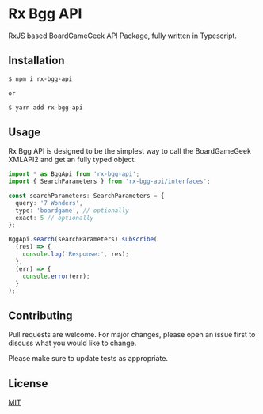 # Rx Bgg API

RxJS based BoardGameGeek API Package, fully written in Typescript.

## Installation

```bash
$ npm i rx-bgg-api

or

$ yarn add rx-bgg-api
```

## Usage

Rx Bgg API is designed to be the simplest way to call the BoardGameGeek XMLAPI2 and get an fully typed object.

```typescript
import * as BggApi from 'rx-bgg-api';
import { SearchParameters } from 'rx-bgg-api/interfaces';

const searchParameters: SearchParameters = {
  query: '7 Wonders',
  type: 'boardgame', // optionally
  exact: 5 // optionally
};

BggApi.search(searchParameters).subscribe(
  (res) => {
    console.log('Response:', res);
  },
  (err) => {
    console.error(err);
  }
);
```

## Contributing

Pull requests are welcome. For major changes, please open an issue first to discuss what you would like to change.

Please make sure to update tests as appropriate.

## License

[MIT](https://github.com/WanielDeiss/rx-bgg-api/blob/master/LICENSE.md)

